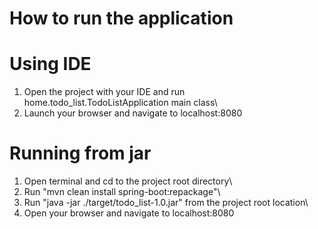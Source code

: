 # How to run the application

Using IDE
==========
 1. Open the project with your IDE and run home.todo_list.TodoListApplication main class\
 2. Launch your browser and navigate to localhost:8080

Running from jar
=================
  1. Open terminal and cd to the project root directory\
  2. Run "mvn clean install spring-boot:repackage"\
  3. Run "java -jar ./target/todo_list-1.0.jar" from the project root location\
  4. Open your browser and navigate to localhost:8080

